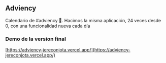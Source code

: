 
## Adviency

Calendario de #adviency 🎄. Hacimos la misma aplicación, 24 veces desde 0, con una funcionalidad nueva cada día


### Demo de la version final

[https://adviency-jereconjota.vercel.app/](https://adviency-jereconjota.vercel.app/)
